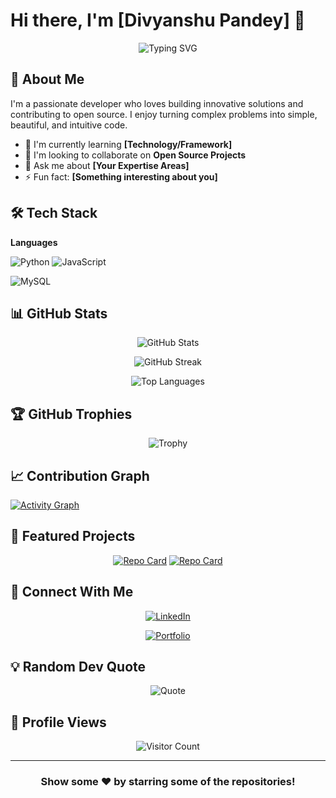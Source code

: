 # Hi there, I'm [Divyanshu Pandey] 👋

<div align="center">
  
  ![Typing SVG](https://readme-typing-svg.herokuapp.com?font=Fira+Code&pause=1000&color=2E9EF7&center=true&vCenter=true&width=435&lines=Full+Stack+Developer;Open+Source+Enthusiast;Always+Learning+New+Things)
  
</div>

## 🚀 About Me

I'm a passionate developer who loves building innovative solutions and contributing to open source. I enjoy turning complex problems into simple, beautiful, and intuitive code.

- 🌱 I'm currently learning **[Technology/Framework]**
- 👯 I'm looking to collaborate on **Open Source Projects**
- 💬 Ask me about **[Your Expertise Areas]**
- ⚡ Fun fact: **[Something interesting about you]**

## 🛠️ Tech Stack

**Languages**

![Python](https://img.shields.io/badge/Python-3776AB?style=for-the-badge&logo=python&logoColor=white)
![JavaScript](https://img.shields.io/badge/JavaScript-F7DF1E?style=for-the-badge&logo=javascript&logoColor=black)
<!-- ![TypeScript](https://img.shields.io/badge/TypeScript-007ACC?style=for-the-badge&logo=typescript&logoColor=white)
![Java](https://img.shields.io/badge/Java-ED8B00?style=for-the-badge&logo=openjdk&logoColor=white)

**Frontend**

![React](https://img.shields.io/badge/React-20232A?style=for-the-badge&logo=react&logoColor=61DAFB)
![Next.js](https://img.shields.io/badge/Next.js-000000?style=for-the-badge&logo=next.js&logoColor=white)
![Vue.js](https://img.shields.io/badge/Vue.js-35495E?style=for-the-badge&logo=vue.js&logoColor=4FC08D)
![TailwindCSS](https://img.shields.io/badge/Tailwind_CSS-38B2AC?style=for-the-badge&logo=tailwind-css&logoColor=white)

**Backend**

![Node.js](https://img.shields.io/badge/Node.js-43853D?style=for-the-badge&logo=node.js&logoColor=white)
![Express.js](https://img.shields.io/badge/Express.js-404D59?style=for-the-badge&logo=express&logoColor=white)
![Django](https://img.shields.io/badge/Django-092E20?style=for-the-badge&logo=django&logoColor=white)
![FastAPI](https://img.shields.io/badge/FastAPI-005571?style=for-the-badge&logo=fastapi&logoColor=white)

**Database**

![MongoDB](https://img.shields.io/badge/MongoDB-4EA94B?style=for-the-badge&logo=mongodb&logoColor=white)
![PostgreSQL](https://img.shields.io/badge/PostgreSQL-316192?style=for-the-badge&logo=postgresql&logoColor=white)
-->
![MySQL](https://img.shields.io/badge/MySQL-00000F?style=for-the-badge&logo=mysql&logoColor=white)
<!--
![Redis](https://img.shields.io/badge/Redis-DC382D?style=for-the-badge&logo=redis&logoColor=white)

**DevOps & Tools**

![Docker](https://img.shields.io/badge/Docker-2496ED?style=for-the-badge&logo=docker&logoColor=white)
![Kubernetes](https://img.shields.io/badge/Kubernetes-326CE5?style=for-the-badge&logo=kubernetes&logoColor=white)
![AWS](https://img.shields.io/badge/AWS-232F3E?style=for-the-badge&logo=amazon-aws&logoColor=white)
![Git](https://img.shields.io/badge/Git-F05032?style=for-the-badge&logo=git&logoColor=white)
-->
## 📊 GitHub Stats

<div align="center">
  
  ![GitHub Stats](https://github-readme-stats.vercel.app/api?username=yourusername&show_icons=true&theme=radical&hide_border=true&count_private=true)
  
  ![GitHub Streak](https://github-readme-streak-stats.herokuapp.com/?user=yourusername&theme=radical&hide_border=true)
  
  ![Top Languages](https://github-readme-stats.vercel.app/api/top-langs/?username=yourusername&layout=compact&theme=radical&hide_border=true)

</div>

## 🏆 GitHub Trophies

<div align="center">
  
  ![Trophy](https://github-profile-trophy.vercel.app/?username=yourusername&theme=radical&no-frame=true&no-bg=true&margin-w=4)
  
</div>

## 📈 Contribution Graph

[![Activity Graph](https://github-readme-activity-graph.vercel.app/graph?username=yourusername&theme=react-dark&hide_border=true)](https://github.com/yourusername)

## 🌟 Featured Projects

<div align="center">

[![Repo Card](https://github-readme-stats.vercel.app/api/pin/?username=yourusername&repo=project-name&theme=radical&hide_border=true)](https://github.com/yourusername/project-name)
[![Repo Card](https://github-readme-stats.vercel.app/api/pin/?username=yourusername&repo=another-project&theme=radical&hide_border=true)](https://github.com/yourusername/another-project)

</div>
<!--
## 📝 Latest Blog Posts

<!-- BLOG-POST-LIST:START 
- [Blog Post Title 1](https://yourblog.com/post1)
- [Blog Post Title 2](https://yourblog.com/post2)
- [Blog Post Title 3](https://yourblog.com/post3)
<!-- BLOG-POST-LIST:END -->

## 🤝 Connect With Me

<div align="center">
  
  [![LinkedIn](https://img.shields.io/badge/LinkedIn-0077B5?style=for-the-badge&logo=linkedin&logoColor=white)](https://linkedin.com/in/dp2008)
<!--  [![Twitter](https://img.shields.io/badge/Twitter-1DA1F2?style=for-the-badge&logo=twitter&logoColor=white)](https://twitter.com/yourhandle) -->
  [![Portfolio](https://img.shields.io/badge/Portfolio-FF5722?style=for-the-badge&logo=todoist&logoColor=white)](https://i-am-divyanshu.netlify.app/)
 <!-- [![Email](https://img.shields.io/badge/Email-D14836?style=for-the-badge&logo=gmail&logoColor=white)](mailto:your.email@example.com)
  -->
</div>

## 💡 Random Dev Quote

<div align="center">
  
  ![Quote](https://quotes-github-readme.vercel.app/api?type=horizontal&theme=radical)
  
</div>

## 👀 Profile Views

<div align="center">
  
  ![Visitor Count](https://profile-counter.glitch.me/CodeCr4cker/count.svg)
  
</div>

---

<div align="center">
  
  ### Show some ❤️ by starring some of the repositories!
  
</div>
